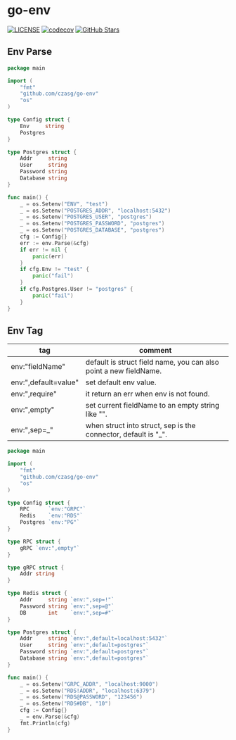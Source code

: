 # go-env
[![LICENSE](https://img.shields.io/github/license/mashape/apistatus.svg?style=flat-square&label=License)](https://github.com/czasg/go-env/blob/master/LICENSE)
[![codecov](https://codecov.io/gh/czasg/go-env/branch/main/graph/badge.svg?token=OkiSH6DMqf)](https://codecov.io/gh/czasg/go-env)
[![GitHub Stars](https://img.shields.io/github/stars/czasg/go-env.svg?style=flat-square&label=Stars&logo=github)](https://github.com/czasg/go-env/stargazers)

## Env Parse
```go
package main

import (
	"fmt"
	"github.com/czasg/go-env"
	"os"
)

type Config struct {
	Env     string
	Postgres
}

type Postgres struct {
	Addr     string
	User     string
	Password string
	Database string
}

func main() {
	_ = os.Setenv("ENV", "test")
	_ = os.Setenv("POSTGRES_ADDR", "localhost:5432")
	_ = os.Setenv("POSTGRES_USER", "postgres")
	_ = os.Setenv("POSTGRES_PASSWORD", "postgres")
	_ = os.Setenv("POSTGRES_DATABASE", "postgres")
	cfg := Config{}
	err := env.Parse(&cfg)
	if err != nil {
		panic(err)
	}
	if cfg.Env != "test" {
		panic("fail")
	}
	if cfg.Postgres.User != "postgres" {
		panic("fail")
	}
}
```

## Env Tag
|tag|comment|
|---|---|
|env:"fieldName"|default is struct field name, you can also point a new fieldName.|
|env:",default=value"|set default env value.|
|env:",require"|it return an err when env is not found.|
|env:",empty"|set current fieldName to an empty string like "".|
|env:",sep=_"|when struct into struct, sep is the connector, default is "_".|

```go
package main

import (
	"fmt"
	"github.com/czasg/go-env"
	"os"
)

type Config struct {
	RPC      `env:"GRPC"`
	Redis    `env:"RDS"`
	Postgres `env:"PG"`
}

type RPC struct {
	gRPC `env:",empty"`
}

type gRPC struct {
	Addr string
}

type Redis struct {
	Addr     string `env:",sep=!"`
	Password string `env:",sep=@"`
	DB       int    `env:",sep=#"`
}

type Postgres struct {
	Addr     string `env:",default=localhost:5432"`
	User     string `env:",default=postgres"`
	Password string `env:",default=postgres"`
	Database string `env:",default=postgres"`
}

func main() {
	_ = os.Setenv("GRPC_ADDR", "localhost:9000")
	_ = os.Setenv("RDS!ADDR", "localhost:6379")
	_ = os.Setenv("RDS@PASSWORD", "123456")
	_ = os.Setenv("RDS#DB", "10")
	cfg := Config{}
	_ = env.Parse(&cfg)
	fmt.Println(cfg)
}
```
